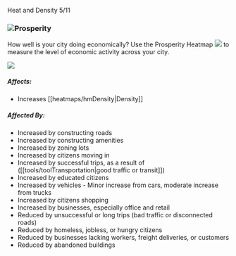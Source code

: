 Heat and Density 5/11

### ![](IconTrade)Prosperity

How well is your city doing economically? Use the Prosperity Heatmap ![](IconTrade) to measure the level of economic activity across your city.

![](docs/images/tutorial/heatmaps/heatmaps-4.png)

##### Affects:
* Increases [[heatmaps/hmDensity|Density]]

##### Affected By:
* Increased by constructing roads
* Increased by constructing amenities
* Increased by zoning lots
* Increased by citizens moving in
* Increased by successful trips, as a result of ([[tools/toolTransportation|good traffic or transit]])
* Increased by educated citizens
* Increased by vehicles - Minor increase from cars, moderate increase from trucks
* Increased by citizens shopping
* Increased by businesses, especially office and retail
* Reduced by unsuccessful or long trips (bad traffic or disconnected roads)
* Reduced by homeless, jobless, or hungry citizens
* Reduced by businesses lacking workers, freight deliveries, or customers
* Reduced by abandoned buildings


